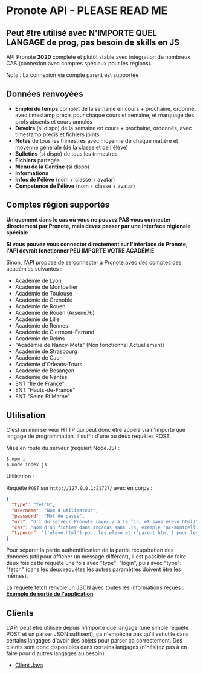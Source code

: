 # Pronote API - PLEASE READ ME

## Peut être utilisé avec N'IMPORTE QUEL LANGAGE de prog, pas besoin de skills en JS

API Pronote **2020** complète et plutôt stable avec intégration de nombreux CAS (connexion avec comptes spéciaux pour les régions).

_Note :_ La connexion via compte parent est supportée

## Données renvoyées

- **Emploi du temps** complet de la semaine en cours + prochaine, ordonné, avec timestamp précis pour chaque cours et semaine,
et marquage des profs absents et cours annulés
- **Devoirs** (si dispo) de la semaine en cours + prochaine, ordonnés, avec timestamp précis et fichiers joints
- **Notes** de tous les trimestres avec moyenne de chaque matière et moyenne générale (de la classe et de l'élève)
- **Bulletins** (si dispo) de tous les trimestres
- **Fichiers** partagés
- **Menu de la Cantine** (si dispo)
- **Informations**
- **Infos de l'élève** (nom + classe + avatar)
- **Competence de l'élève** (nom + classe + avatar)

## Comptes région supportés

**Uniquement dans le cas où vous ne pouvez PAS vous connecter directement par Pronote, mais devez passer par une interface régionale spéciale**

**Si vous pouvez vous connecter directement sur l'interface de Pronote, l'API devrait fonctionner PEU IMPORTE VOTRE ACADÉMIE**

Sinon, l'API propose de se connecter à Pronote avec des comptes des académies suivantes :

- Académie de Lyon
- Académie de Montpellier
- Académie de Toulouse
- Académie de Grenoble
- Académie de Rouen
- Académie de Rouen (Arsene76)
- Académie de Lille
- Académie de Rennes
- Académie de Clermont-Ferrand
- Académie de Reims
- "Académie de Nancy-Metz" (Non fonctionnel Actuellement)
- Académie de Strasbourg
- Académie de Caen
- Académie d'Orleans-Tours
- Académie de Besançon
- Académie de Nantes
- ENT "Île de France"
- ENT "Hauts-de-France"
- ENT "Seine Et Marne"

## Utilisation

C'est un mini serveur HTTP qui peut donc être appelé via n'importe que langage de programmation, il suffit
d'une ou deux requêtes POST.

Mise en route du serveur (requiert Node.JS) :
```bash 
$ npm i
$ node index.js
```

Utilisation :

Requête `POST` sur `http://127.0.0.1:21727/` avec en corps :
```json
{
  "type": "fetch",
  "username": "Nom d'utilisateur",
  "password": "Mot de passe",
  "url": "Url du serveur Pronote (avec / à la fin, et sans eleve.html)",
  "cas": "Nom d'un fichier dans src/cas sans .js, exemple 'ac-montpellier', ou 'none' si connexion directe (ou juste ne pas renseigner le field)" ,
  "typecon": "('eleve.html') pour les eleve et ('parent.html') pour les parent"
}
``` 

Pour séparer la partie authentification de la partie récupération des données (util pour afficher un message différent),
il est possible de faire deux fois cette requête une fois avec "type": "login", puis avec "type": "fetch" (dans les deux requêtes
les autres paramètres doivent être les mêmes). 

La requête fetch renvoie un JSON avec toutes les informations reçues : [**Exemple de sortie de l'application**](https://gist.github.com/Litarvan/ec666fa544f6d036e515867d0f266ca7)

## Clients

L'API peut être utilisée depuis n'importe que langage (une simple requête POST et un parser JSON suffisent), ça n'empêche pas qu'il est utile dans
certains langages d'avoir des objets pour parser ça correctement. Des clients sont donc disponibles dans certains
langages (n'hésitez pas à en faire pour d'autres langages au besoin).

- [Client Java](https://github.com/Litarvan/pronote-api-client-java)
